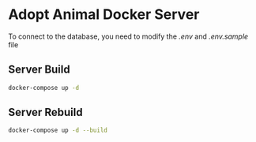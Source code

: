 # Adopt Animal Docker Server

To connect to the database, you need to modify the *.env* and *.env.sample* file

## Server Build

```bash
docker-compose up -d
```

## Server Rebuild

```bash
docker-compose up -d --build
```
